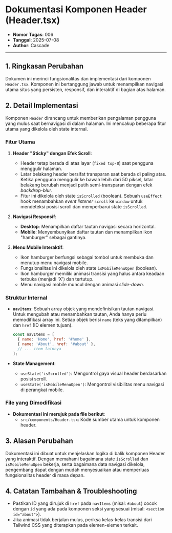 # Dokumentasi Komponen Header (Header.tsx)

- **Nomor Tugas**: 006
- **Tanggal**: 2025-07-08
- **Author**: Cascade

---

## 1. Ringkasan Perubahan

Dokumen ini merinci fungsionalitas dan implementasi dari komponen `Header.tsx`. Komponen ini bertanggung jawab untuk menampilkan navigasi utama situs yang persisten, responsif, dan interaktif di bagian atas halaman.

## 2. Detail Implementasi

Komponen `Header` dirancang untuk memberikan pengalaman pengguna yang mulus saat bernavigasi di dalam halaman. Ini mencakup beberapa fitur utama yang dikelola oleh state internal.

### Fitur Utama

1.  **Header "Sticky" dengan Efek Scroll**:
    - Header tetap berada di atas layar (`fixed top-0`) saat pengguna menggulir halaman.
    - Latar belakang header bersifat transparan saat berada di paling atas. Ketika pengguna menggulir ke bawah lebih dari 50 piksel, latar belakang berubah menjadi putih semi-transparan dengan efek *backdrop-blur*.
    - Fitur ini dikelola oleh state `isScrolled` (boolean). Sebuah `useEffect` hook menambahkan *event listener* `scroll` ke `window` untuk mendeteksi posisi scroll dan memperbarui state `isScrolled`.

2.  **Navigasi Responsif**:
    - **Desktop**: Menampilkan daftar tautan navigasi secara horizontal.
    - **Mobile**: Menyembunyikan daftar tautan dan menampilkan ikon "hamburger" sebagai gantinya.

3.  **Menu Mobile Interaktif**:
    - Ikon hamburger berfungsi sebagai tombol untuk membuka dan menutup menu navigasi mobile.
    - Fungsionalitas ini dikelola oleh state `isMobileMenuOpen` (boolean).
    - Ikon hamburger memiliki animasi transisi yang halus antara keadaan terbuka (menjadi 'X') dan tertutup.
    - Menu navigasi mobile muncul dengan animasi *slide-down*.

### Struktur Internal

- **`navItems`**: Sebuah array objek yang mendefinisikan tautan navigasi. Untuk mengubah atau menambahkan tautan, Anda hanya perlu memodifikasi array ini. Setiap objek berisi `name` (teks yang ditampilkan) dan `href` (ID elemen tujuan).

    ```javascript
    const navItems = [
      { name: 'Home', href: '#home' },
      { name: 'About', href: '#about' },
      // ... item lainnya
    ];
    ```

- **State Management**:
  - `useState('isScrolled')`: Mengontrol gaya visual header berdasarkan posisi scroll.
  - `useState('isMobileMenuOpen')`: Mengontrol visibilitas menu navigasi di perangkat mobile.

### File yang Dimodifikasi

- **Dokumentasi ini merujuk pada file berikut**:
  - `src/components/Header.tsx`: Kode sumber utama untuk komponen header.

## 3. Alasan Perubahan

Dokumentasi ini dibuat untuk menjelaskan logika di balik komponen Header yang interaktif. Dengan memahami bagaimana state `isScrolled` dan `isMobileMenuOpen` bekerja, serta bagaimana data navigasi dikelola, pengembang dapat dengan mudah menyesuaikan atau memperluas fungsionalitas header di masa depan.

## 4. Catatan Tambahan & Troubleshooting

- Pastikan ID yang dirujuk di `href` pada `navItems` (misal: `#about`) cocok dengan `id` yang ada pada komponen seksi yang sesuai (misal: `<section id="about">`).
- Jika animasi tidak berjalan mulus, periksa kelas-kelas transisi dari Tailwind CSS yang diterapkan pada elemen-elemen terkait.
